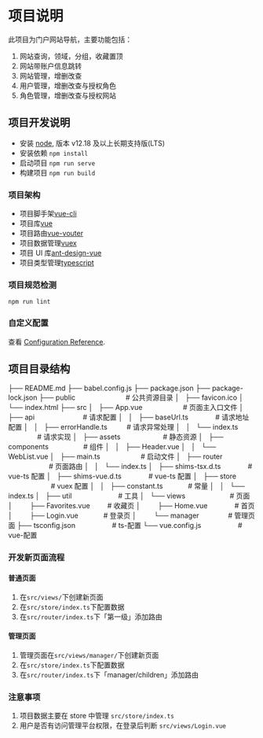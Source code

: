 # 项目说明

此项目为门户网站导航，主要功能包括：

1. 网站查询，领域，分组，收藏置顶
2. 网站带账户信息跳转
3. 网站管理，增删改查
4. 用户管理，增删改查与授权角色
5. 角色管理，增删改查与授权网站

## 项目开发说明

- 安装 [node](https://nodejs.org/zh-cn/), 版本 v12.18 及以上长期支持版(LTS)
- 安装依赖 `npm install`
- 启动项目 `npm run serve`
- 构建项目 `npm run build`

### 项目架构

- 项目脚手架[vue-cli](https://cli.vuejs.org/zh/guide/)
- 项目库[vue](https://cn.vuejs.org/v2/guide/)
- 项目路由[vue-vouter](https://router.vuejs.org/zh/installation.html)
- 项目数据管理[vuex](https://vuex.vuejs.org/zh/)
- 项目 UI 库[ant-design-vue](https://www.antdv.com/docs/vue/introduce-cn/)
- 项目类型管理[typescript](https://www.typescriptlang.org/)

### 项目规范检测

```
npm run lint
```

### 自定义配置

查看 [Configuration Reference](https://cli.vuejs.org/config/).

## 项目目录结构

├── README.md
├── babel.config.js
├── package.json
├── package-lock.json
├── public                          # 公共资源目录
│   ├── favicon.ico
│   └── index.html
├── src
│   ├── App.vue                     # 页面主入口文件
│   ├── api                         # 请求配置
│   │   ├── baseUrl.ts              # 请求地址配置
│   │   ├── errorHandle.ts          # 请求异常处理
│   │   └── index.ts                # 请求实现
│   ├── assets                      # 静态资源
│   ├── components                  # 组件
│   │   ├── Header.vue
│   │   └── WebList.vue
│   ├── main.ts                     # 启动文件
│   ├── router                      # 页面路由
│   │   └── index.ts
│   ├── shims-tsx.d.ts              # vue-ts 配置
│   ├── shims-vue.d.ts              # vue-ts 配置
│   ├── store                       # vuex 配置
│   │   ├── constant.ts             # 常量
│   │   └── index.ts
│   ├── util                        # 工具
│   └── views                       # 页面
│         ├── Favorites.vue         # 收藏页
│         ├── Home.vue              # 首页
│         ├── Login.vue             # 登录页
│         └── manager               # 管理页面
├── tsconfig.json                   # ts-配置
└── vue.config.js                   # vue-配置

### 开发新页面流程

#### 普通页面

1. 在`src/views/`下创建新页面
2. 在`src/store/index.ts`下配置数据
3. 在`src/router/index.ts`下「第一级」添加路由

#### 管理页面

1. 管理页面在`src/views/manager/`下创建新页面
2. 在`src/store/index.ts`下配置数据
3. 在`src/router/index.ts`下「manager/children」添加路由

### 注意事项

1. 项目数据主要在 store 中管理 `src/store/index.ts`
2. 用户是否有访问管理平台权限，在登录后判断 `src/views/Login.vue`

